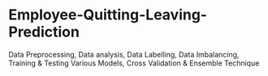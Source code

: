 # Employee-Quitting-Leaving-Prediction
Data Preprocessing, Data analysis, Data Labelling, Data Imbalancing, Training &amp; Testing Various Models, Cross Validation &amp; Ensemble Technique
